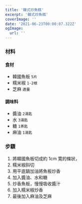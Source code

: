 ```yaml
---
title: '韓式炒魚糕'
excerpt: '韓式炒魚糕'
coverImage: ''
date: '2021-06-23T00:00:07.322Z'
ogImage:
  url: ''
---
```


### 材料


#### 食材

- 韓國魚板 `5片`
- 糯米椒 `1-2根`
- 芝麻 `適量`

#### 調味料

- 醬油 `2湯匙`
- 水 `3湯匙`
- 糖 `1茶匙`
- 麻油 `1湯匙`


### 步驟

1. 將韓國魚板切成約 1cm 寛的條狀，
2. 糯米椒斜切
3. 用平底鍋加油將魚板炒香
3. 加入醬油、水和糖
4. 炒香魚板，慢慢吸收醬汁
5. 加入糯米椒炒香
6. 最後加入麻油及芝麻

